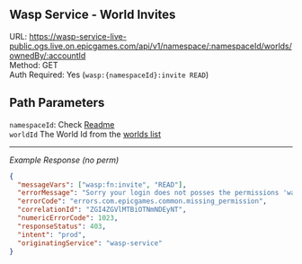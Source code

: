 ## Wasp Service - World Invites

URL: https://wasp-service-live-public.ogs.live.on.epicgames.com/api/v1/namespace/:namespaceId/worlds/ownedBy/:accountId \
Method: GET \
Auth Required: Yes (`wasp:{namespaceId}:invite READ`)

## Path Parameters

`namespaceId`: Check [Readme](../../README.md) <br/>
`worldId` The World Id from the [worlds list](../AccountAccessibleWorld.md)

---

_Example Response (no perm)_

```json
{
  "messageVars": ["wasp:fn:invite", "READ"],
  "errorMessage": "Sorry your login does not posses the permissions 'wasp:fn:invite READ' needed to perform the requested operation",
  "errorCode": "errors.com.epicgames.common.missing_permission",
  "correlationId": "ZGI4ZGVlMTBiOTNmNDEyNT",
  "numericErrorCode": 1023,
  "responseStatus": 403,
  "intent": "prod",
  "originatingService": "wasp-service"
}
```
